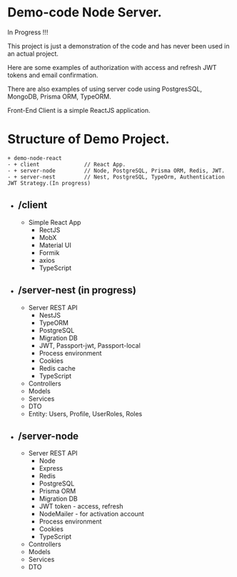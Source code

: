 # Demo-code Node Server.
In Progress !!!

This project is just a demonstration of the code and has never been used in an actual project.

Here are some examples of authorization with access and refresh JWT tokens and email confirmation.

There are also examples of using server code using PostgresSQL, MongoDB, Prisma ORM, TypeORM.

Front-End Client is a simple ReactJS application.

# Structure of Demo Project.
```
+ demo-node-react
- + client              // React App.
- + server-node         // Node, PostgreSQL, Prisma ORM, Redis, JWT.
- + server-nest         // Nest, PostgreSQL, TypeOrm, Authentication JWT Strategy.(In progress)
```

- ## /client
  - Simple React App
    - RectJS
    - MobX
    - Material UI
    - Formik
    - axios
    - TypeScript

- ## /server-nest (in progress)
  - Server REST API
    - NestJS
    - TypeORM
    - PostgreSQL
    - Migration DB
    - JWT, Passport-jwt, Passport-local
    - Process environment
    - Cookies
    - Redis cache
    - TypeScript
  - Controllers
  - Models
  - Services
  - DTO
  - Entity: Users, Profile, UserRoles, Roles

- ## /server-node
  - Server REST API
    - Node
    - Express
    - Redis
    - PostgreSQL
    - Prisma ORM
    - Migration DB
    - JWT token - access, refresh
    - NodeMailer - for activation account
    - Process environment
    - Cookies
    - TypeScript
  - Controllers
  - Models
  - Services
  - DTO
